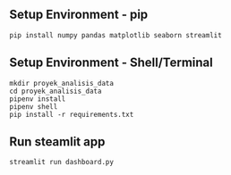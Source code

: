 ## Setup Environment - pip
```
pip install numpy pandas matplotlib seaborn streamlit
```

## Setup Environment - Shell/Terminal
```
mkdir proyek_analisis_data
cd proyek_analisis_data
pipenv install
pipenv shell
pip install -r requirements.txt
```

## Run steamlit app     
```
streamlit run dashboard.py
```

